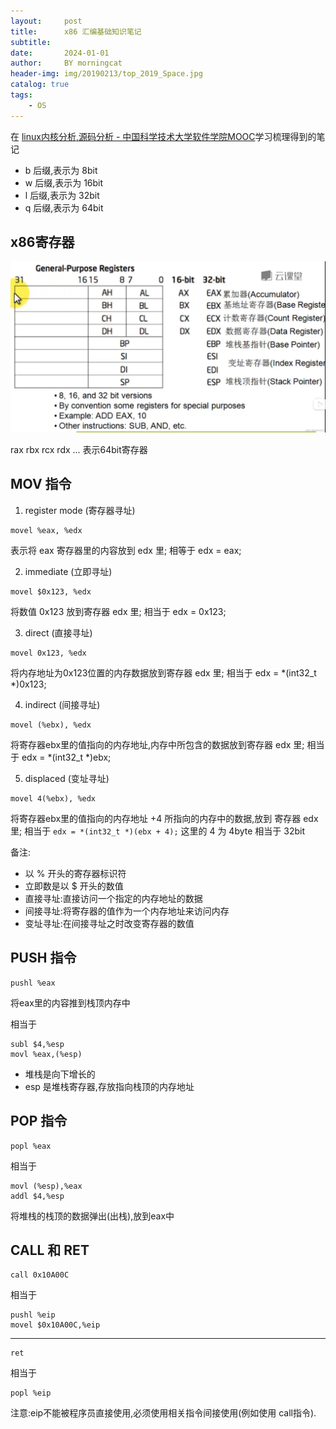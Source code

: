 ```yaml
---
layout:     post
title:      x86 汇编基础知识笔记
subtitle:   
date:       2024-01-01
author:     BY morningcat
header-img: img/20190213/top_2019_Space.jpg
catalog: true
tags:
    - OS
---
```


在 [linux内核分析,源码分析 - 中国科学技术大学软件学院MOOC](https://www.bilibili.com/video/BV1GJ411g7Gn/)学习梳理得到的笔记

- b 后缀,表示为 8bit
- w 后缀,表示为 16bit
- l 后缀,表示为 32bit
- q 后缀,表示为 64bit

## x86寄存器

![image.png](/png/x86.png)

rax rbx rcx rdx ... 表示64bit寄存器


## MOV 指令

1. register mode (寄存器寻址)

```
movel %eax, %edx
```

表示将 eax 寄存器里的内容放到 edx 里; 相等于 edx = eax;

2. immediate (立即寻址)

```
movel $0x123, %edx
```

将数值 0x123 放到寄存器 edx 里; 相当于 edx = 0x123;

3. direct  (直接寻址)

```
movel 0x123, %edx
```

将内存地址为0x123位置的内存数据放到寄存器 edx 里; 相当于 edx = *(int32_t *)0x123;

4. indirect (间接寻址)

```
movel (%ebx), %edx
```

将寄存器ebx里的值指向的内存地址,内存中所包含的数据放到寄存器 edx 里; 相当于 edx = *(int32_t *)ebx;

5. displaced (变址寻址)

```
movel 4(%ebx), %edx
```
将寄存器ebx里的值指向的内存地址 +4 所指向的内存中的数据,放到 寄存器 edx 里;
相当于 `edx = *(int32_t *)(ebx + 4);` 这里的 4 为 4byte 相当于 32bit


备注:
- 以 % 开头的寄存器标识符
- 立即数是以 $ 开头的数值
- 直接寻址:直接访问一个指定的内存地址的数据
- 间接寻址:将寄存器的值作为一个内存地址来访问内存
- 变址寻址:在间接寻址之时改变寄存器的数值 




## PUSH 指令


```
pushl %eax
```

将eax里的内容推到栈顶内存中

相当于
```
subl $4,%esp
movl %eax,(%esp)
```

- 堆栈是向下增长的
- esp 是堆栈寄存器,存放指向栈顶的内存地址

## POP 指令

```
popl %eax
```

相当于
```
movl (%esp),%eax
addl $4,%esp
```

将堆栈的栈顶的数据弹出(出栈),放到eax中

## CALL 和 RET

```
call 0x10A00C
```

相当于
```
pushl %eip
movel $0x10A00C,%eip
```

---

```
ret
```
相当于
```
popl %eip
```

注意:eip不能被程序员直接使用,必须使用相关指令间接使用(例如使用 call指令).



